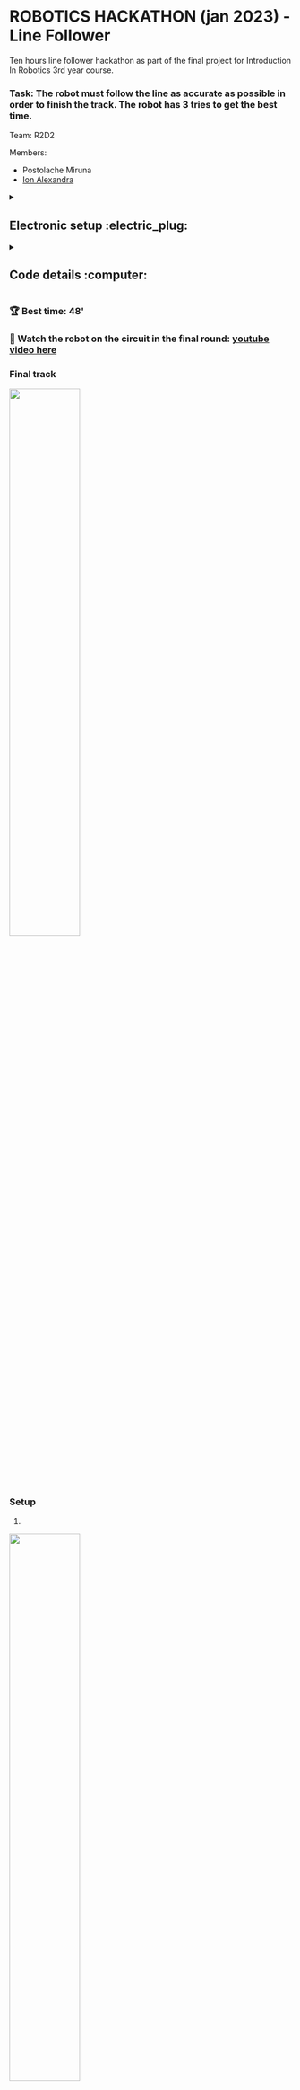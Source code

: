 # ROBOTICS HACKATHON (jan 2023) - Line Follower
Ten hours line follower hackathon as part of the final project for Introduction In Robotics 3rd year course.
### Task: The robot must follow the line as accurate as possible in order to finish the track. The robot has 3 tries to get the best time.

Team: R2D2

Members: 
  - Postolache Miruna
  - [Ion Alexandra](https://github.com/alexion2001/LineFollower)


<details>
<summary> <h2>Electronic setup :electric_plug:</h2> </summary>
<br>

### Components list
![image](https://user-images.githubusercontent.com/96074975/212561004-faaa97f3-109b-4f6d-b739-f99f38cf0c95.png)

      1.Arduino Uno
      2.Zip-ties
      3.Power source - LiPo battery
      4.2 Wheels
      5.Wires set for the line sensor (female - male)
      6.QTR-8A reflectance sensor, along with screws
      7.Ball caster
      8.Extra wires from the rest of components (male - male)
      9.3D printed Chassis
      10.Breadboard - medium (400pts)
      11.L293D motor driver
      12.2 DC motors

### Driver Connection table

![image](https://user-images.githubusercontent.com/96074975/212561232-9d6eca06-67b3-482b-acb4-5dcb3b32a5fd.png)


![image](https://user-images.githubusercontent.com/96074975/212561191-978ec6ae-f99f-4c5c-b6c9-7873e568f8b0.png)

### Motors and Sensor Connection scheme

![image](https://user-images.githubusercontent.com/96074975/212561261-3b9fd04a-e0c5-4bee-8ba6-5a4bf120d826.png)

</details>

<details>
<summary> <h2>Code details :computer:</h2> </summary>
<br>
<details>
<summary> <h3>PID</h3> </summary>

First it is better to start by changing just kp value. 

      Increase the value if the robot can not do a turn;
      
      Decrease the value if the robot do not follow the line becouse of overshooting

After finding a resonable kp value, next step is to change kd value by

      Increasing till the robot doesn't wobble to much and also takes better turns.

The final values for PID control

      float kp = 140; 
      float ki = 0;
      float kd = 180; 
 
 Other tries
 
      BEST CASES
      //Case 1:  follow the linie roughly, slow
      baseSpeed = 150;
      
      float kp = 5; 
      float ki = 0;
      float kd = 0;
      
      //Case 2:  follow the linie roughly, slow
      baseSpeed = 170;
      
      float kp = 7; 
      float ki = 0;
      float kd = 2;
      
      WORST CASES
      //Case 3:  not follow the linie
      baseSpeed = 160;
      
      float kp = 6; 
      float ki = 0;
      float kd = 0;

      //Case 4:  not follow the linie
      baseSpeed = 200;
      
      float kp = 5; 
      float ki = 0;
      float kd = 1;
      
      //Case 5:  not follow the linie
      baseSpeed = 160;
      
      float kp = 5; 
      float ki = 0;
      float kd = 0;
 </details>
 
 <details>
 <summary> <h3>Calibration(with millis)</h3> </summary>
 
       For CALIBRATION it is used autoCalibrate function where the robot moves left and right
       in order to understand the difference between black and white. 
 
 He first goes to the right, then to the left and so on.
 
 Calibration covers all sensors.
 
 - For the right move, the robot will have the following motor speeds:
      
      - right motor: -200
            
      - left motor: 200
      
 - For the left move, the robot will have the following motor speeds:
 
      - right motor: 250
      
      - left motor: -250
     
 These values were chosen after several attempts.
</details>

</details>

### :trophy: Best time: 48'
### :movie_camera: Watch the robot on the circuit in the final round: [youtube video here](https://youtu.be/fTuI3Zrmzfs)

### Final track
<img src="https://user-images.githubusercontent.com/96074975/212561679-ebe6544f-be2a-4667-8337-a04b82a55766.png" width=50% height=50%> 



### Setup

1.
<img src="https://user-images.githubusercontent.com/96074975/212561374-39e04df3-fe72-49c7-b00a-035a95a30332.png" width=50% height=50%> 

2.
<img src="https://user-images.githubusercontent.com/96074975/212561476-f946fbb6-c66c-4be6-bcd3-9b1fe347ee18.png" width=50% height=50%> 
